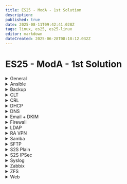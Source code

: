 ```yaml
---
title: ES25 - ModA - 1st Solution
description: 
published: true
date: 2025-08-11T09:42:41.028Z
tags: linux, es25, es25-linux
editor: markdown
dateCreated: 2025-06-28T08:18:12.032Z
---
```


# ES25 - ModA - 1st Solution

[//]: <> (General)
<details>
<summary>General</summary>

- Hostname
- Network configuration
- Time Zone
- Keyboard layout
- NTP
- SSH Root login
  
</details>

[//]: <> (Ansible)
<details>
<summary>Ansible</summary>

1. SSH Key distrib + General config
2. Syslog over TLS (Pregenerate cert - create record for this in DNS too)
  ```
destination d_dest{
  syslog(
    "SRV.lego.dk"
      port(6514)
      transport("tls")
      tls(
        cert-file("/ca/CLT.pem")
        key-file("/ca/CLT.key")
        ca-file("/ca/CA.crt")
      )
  );
};

log {
	source(s_src);
	destination(d_dest);
};
  ```
3. SNMP oid for CPU load avarage `1.3.6.1.4.1.2021.10.1.3.1`
```
agentaddress 0.0.0.0, [::]

createuser Administrator MD5 "Passw0rd!" AES256C "Passw0rd!"
rouser Administrator authpriv  
```  
4. Ldap login as on CLT
Edit <kbd>/etc/sssd/sssd.conf</kbd>, add:
```
services=nss, pam
```
  Enable auto home directory creation with this command:
```bash
	pam-auth-update --enable mkhomedir
```
5. SMB Share automount
6. Default webserver (TLS)
  DON'T FORGET PAGE CONTENT
  
</details>

[//]: <> (Backup)
<details>
<summary>Backup</summary>
```bash
#!/bin/bash

# Variables
date=$(date '+%Y-%m-%d_%H:%M:%S')
backupPath="/tmp/$date.tar.gz"

# Logic
tar -cvzf $backupPath /share/users
scp $backupPath root@HQ-SAM-2:/backup/users
rm $backupPath
```
  
Add cronjob that runs every five minute and place all output to /dev/null
</details>

[//]: <> (CA)
<details>
<summary>CA</summary>

  ```bash
#!/bin/bash

cd /ca

hostnames=("HQ-DC" "HQ-DMZ-1" "HQ-DMZ-2" "R-HQ" "HOME" "R-BR" "BR-SRV" "BR-CL")
domains=(".billund" ".billund" ".billund" ".billund" "" ".herning" ".herning" ".herning")
ips=("10.1.10.11" "10.1.20.11" "10.1.20.12" "10.1.10.1" "10.1.10.1" "10.200.0.2" "10.2.10.11" "10.2.10.11")

for i in {0..7}; do
        name="${hostnames[$i]}"
        fullname="${hostnames[$i]}${domains[$1]}.lego.dk"
        filename="$name/$name"
        ip="${ips[$i]}"

        openssl req -new -nodes -newkey rsa:4096 -keyout $filename.key -out $filename.csr -subj "/C=DK/O=Lego APS/CN=$fullname"
        openssl x509 -req -CA SUBCA.crt -CAkey SUBCA.key -CAcreateserial -in $filename.csr -out $filename.crt -days 365 -sha256 -extfile $name/base.v3.ext

        sshpass -p "Passw0rd!" ssh-copy-id $ip

        scp CA.crt SUBCA.crt $filename.crt $filename.key $ip:/ca/
done
```
  
</details>


[//]: <> (CLT)
<details>
<summary>CLT</summary>
```bash
apt install -y gnome, thunderbird, filezilla
```
After the installation done restart the computer and use these commands to be able to configure it using Ansible
  
```bash
adduser ansible # You will have some dialog, give it password and spam ENTER
  
echo "ansible	ALL=(ALL:ALL) NOPASSWD:ALL" >> /etc/sudoers
```
  
</details>

[//]: <> (CRL)
<details>
<summary>CRL</summary>

  
</details>

[//]: <> (DHCP)
<details>
<summary>DHCP</summary>

  
</details>


[//]: <> (DNS)
<details>
<summary>DNS</summary>
Create all views! Don't forget to create every record and don't forget to add SPF and DKIM
SPF: @ IN TXT "v=spf1 a mx -all"
DMARC: _dmarc IN TXT "v=DMARC1,p=quarantine"
SRV: _submission._tcp.mail.lego.dk SRV 10 0 587 mail.lego.dk
SRV: _imaps._tcp.mail.lego.dk SRV 10 0 993 mail.lego.dk
</details>

[//]: <> (Email + DKIM)
<details>
<summary>Email + DKIM</summary>

  
</details>

[//]: <> (Firewall)
<details>
<summary>Firewall</summary>

  
</details>

[//]: <> (LDAP)
<details>
<summary>LDAP</summary>

  
</details>

[//]: <> (RA VPN)
<details>
<summary>RA VPN</summary>

  
</details>


[//]: <> (Samba)
<details>
<summary>Samba</summary>

  
</details>

[//]: <> (SFTP)
<details>
<summary>SFTP</summary>
Install **FileZilla**
Add a new host where you enter the credentials of *carl*, the destination as *BR-SRV.herning.lego.dk*, and the main directory too wwwroot so: */var/www/html*
  
</details>


[//]: <> (S2S Plain)
<details>
<summary>S2S Plain</summary>

  Add to <kbd>/etc/network/interfaces</kbd>
  
  ```
auto ipsec0
iface ipsec0 inet static
  address 10.200.0.1/24
  pre-up ip tunnel add ipsec0 mode gre local 203.0.113.2 remote 203.0.113.10
  up ip link set ipsec0 up
  down ip link set ipsec0 down
  post-down ip tunnel del ipsec0
```
  
</details>

[//]: <> (S2S IPSec)
<details>
<summary>S2S IPSec</summary>

  Edit <kbd>/etc/strongswan.conf</kbd>
  
  ```c
charon {
  ...
  retransmit_tries = 3
  retransmit_timeout = 0.6
  retransmit_base = 1.1
}
```
  
</details>

[//]: <> (Syslog)
<details>
<summary>Syslog</summary>

  ```
source s_dhcp {
  syslog(
    ip-protocol(4)
    port(6514)
    transport("tls")
    tls (
      cert-file("/ca/SRV.pem")
      key-file("/ca/SRV.key")
      ca-file("/ca/CA.crt")
      ca-dir("/ca/")
    )
  );
};

destination d_dhcp {
    file("/log/dhcp.log");
};
  
destination d_else {
    file("/log/dump.log");
};

filter f_dhcp{
  program("dhcpd") or program("dhclient");
};
  
log{
  source(s_dhcp);
  filter(f_dhcp);
  destination(d_dhcp);
};
  
log{
  source(s_dhcp);
  filter {
     not filter(f_dhcp)
  };
  destination(d_else);
};
  ```
  
</details>

[//]: <> (Zabbix)
<details>
<summary>Zabbix</summary>

  
</details>

[//]: <> (ZFS)
<details>
<summary>ZFS</summary>

  
</details>


[//]: <> (Web)
<details>
<summary>Web</summary>

  
</details>


